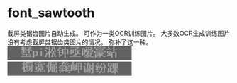 # font_sawtooth
截屏类锯齿图片自动生成。
可作为一类OCR训练图片。
大多数OCR生成训练图片没有考虑截屏类锯齿类图片的情况。
弥补了这一种。<br>
![res_imgs/0/000000.jpg](res_imgs/0/000000.jpg)
![res_imgs/0/000086.bmp](res_imgs/0/000086.bmp)
